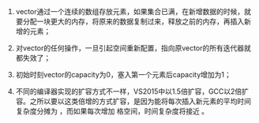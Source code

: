 1. vector通过一个连续的数组存放元素，如果集合已满，在新增数据的时候，就要分配一块更大的内存，将原来的数据复制过来，释放之前的内存，再插入新增的元素；

2. 对vector的任何操作，一旦引起空间重新配置，指向原vector的所有迭代器就都失效了；

3. 初始时刻vector的capacity为0，塞入第一个元素后capacity增加为1；

4. 不同的编译器实现的扩容方式不一样，VS2015中以1.5倍扩容，GCC以2倍扩容。之所以要以这类倍增的方式扩容，是因为能将每次插入新元素的平均时间复杂度分摊为 ，而如果每次增加  格空间，时间复杂度将接近 。

